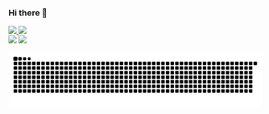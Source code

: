 ### Hi there 👋

 <div>
  <a href="https://github.com/deyvisrf">
  <img height="180em" src="https://github-readme-stats.vercel.app/api?username=deyvisrf&show_icons=true&theme=dark&include_all_commits=true&count_private=true"/>
  <img height="180em" src="https://github-readme-stats.vercel.app/api/top-langs/?username=deyvisrf&layout=compact&langs_count=7&theme=dark"/>
</div>
  
  <div> 
  <a href = "mailto:deyvisrf@gmail.com"><img src="https://img.shields.io/badge/-Gmail-%23333?style=for-the-badge&logo=gmail&logoColor=white" target="_blank"></a>
  <a href="https://www.linkedin.com/in/deyvisrf" target="_blank"><img src="https://img.shields.io/badge/-LinkedIn-%230077B5?style=for-the-badge&logo=linkedin&logoColor=white" target="_blank"></a> 
</div>

  ![Snake animation](https://github.com/deyvisrf/deyvisrf/blob/output/github-contribution-grid-snake.svg)
